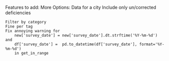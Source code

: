 Features to add:
    More Options:
        Data for a city
        Include only un/corrected deficiencies
    
    Filter by category
    Fine per tag
    Fix annoying warning for
        new['survey_date'] = new['survey_date'].dt.strftime('%Y-%m-%d') and
        df['survey_date'] =  pd.to_datetime(df['survey_date'], format='%Y-%m-%d')
        in get_in_range


    